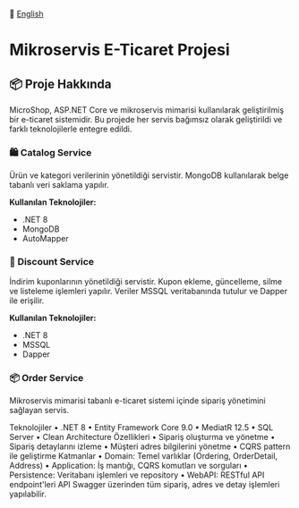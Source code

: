 📖 [English](README.en.md)

# Mikroservis E-Ticaret Projesi

## 📦 Proje Hakkında
MicroShop, ASP.NET Core ve mikroservis mimarisi kullanılarak geliştirilmiş bir e-ticaret sistemidir. Bu projede her servis bağımsız olarak geliştirildi ve farklı teknolojilerle entegre edildi.

### 🛍️ Catalog Service  
Ürün ve kategori verilerinin yönetildiği servistir. MongoDB kullanılarak belge tabanlı veri saklama yapılır.

**Kullanılan Teknolojiler:**
- .NET 8  
- MongoDB  
- AutoMapper  

### 🧾 Discount Service  
İndirim kuponlarının yönetildiği servistir. Kupon ekleme, güncelleme, silme ve listeleme işlemleri yapılır. Veriler MSSQL veritabanında tutulur ve Dapper ile erişilir.

**Kullanılan Teknolojiler:**
- .NET 8  
- MSSQL  
- Dapper 

### 📦 Order Service

Mikroservis mimarisi tabanlı e-ticaret sistemi içinde sipariş yönetimini sağlayan servis.

Teknolojiler
•	.NET 8
•	Entity Framework Core 9.0
•	MediatR 12.5
•	SQL Server
•	Clean Architecture
Özellikleri
•	Sipariş oluşturma ve yönetme
•	Sipariş detaylarını izleme
•	Müşteri adres bilgilerini yönetme
•	CQRS pattern ile geliştirme
Katmanlar
•	Domain: Temel varlıklar (Ordering, OrderDetail, Address)
•	Application: İş mantığı, CQRS komutları ve sorguları
•	Persistence: Veritabanı işlemleri ve repository
•	WebAPI: RESTful API endpoint'leri
API
Swagger üzerinden tüm sipariş, adres ve detay işlemleri yapılabilir.
